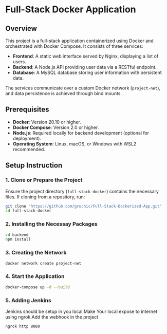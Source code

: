 # Full-Stack Docker Application  

## Overview
This project is a full-stack application containerized using Docker and orchestrated with Docker Compose. It consists of three services:
- **Frontend**: A static web interface served by Nginx, displaying a list of users.
- **Backend**: A Node.js API providing user data via a RESTful endpoint.
- **Database**: A MySQL database storing user information with persistent data.

The services communicate over a custom Docker network (`project-net`), and data persistence is achieved through bind mounts.

## Prerequisites
- **Docker**: Version 20.10 or higher.
- **Docker Compose**: Version 2.0 or higher.
- **Node.js**: Required locally for backend development (optional for deployment).
- **Operating System**: Linux, macOS, or Windows with WSL2 recommended.

## Setup Instruction

### 1. Clone or Prepare the Project
Ensure the project directory (`full-stack-docker`) contains the necessary files. If cloning from a repository, run:
```bash
git clone "https://github.com/gruchic/Full-Stack-Dockerized-App.git"
cd full-stack-docker
```
### 2. Installing the Necessay Packages
```bash
cd backend
npm install
```
### 3. Creating the Network
```bash
docker network create project-net
```
### 4. Start the Application
```bash
docker-compose up -d --build
```
### 5. Adding Jenkins
Jenkins should be setup in you local.Make Your local expose to internet using ngrok.Add the webhook in the project
```
ngrok http 8080

```
